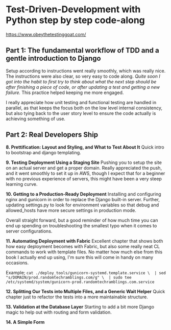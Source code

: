 # Test-Driven-Development with Python step by step code-along
https://www.obeythetestinggoat.com/

## Part 1: The fundamental workflow of TDD and a gentle introduction to Django 
Setup according to instructions went really smoothly, which was really nice. 
The instructions were also clear, so very easy to code along. _Quite soon I got 
into the habit to first try to think about what the next step should be after 
finishing a piece of code, or after updating a test and getting a new failure._ 
This practice helped keeping me more engaged.

I really appreciate how unit testing and functional testing are handled in 
parallel, as that keeps the focus both on the low level internal consistency, 
but also tying back to the user story level to ensure the code actually is 
achieving something of use.

## Part 2: Real Developers Ship

**8. Prettification: Layout and Styling, and What to Test About It**
Quick intro to bootstrap and django templating.

**9. Testing Deployment Using a Staging Site**
Pushing you to setup the site on an actual server and get a proper domain. 
Really appreciated the push, and it went smoothly to set it up in AWS, though 
I expect that for a beginner with no previous experience of servers, this might 
have been a very steep learning curve.

**10. Getting to a Production-Ready Deployment**
Installing and configuring nginx and gunicorn in order to replace the Django 
built-in server. Further, updating settings.py to look for environment variables 
so that debug and allowed_hosts have more secure settings in production mode.

Overall straight forward, but a good reminder of how much time you can end up 
spending on troubleshooting the smallest typo when it comes to server 
configurations.

**11. Automating Deployment with Fabric**
Excellent chapter that shows both how easy deployment becomes with Fabric, but 
also some really neat CL commands to work with template files. No matter how 
much else from this book I actually end up using, I'm sure this will come in 
handy on many occasions.

Example; ```cat ./deploy_tools/gunicorn-systemd.template.service \ 
| sed "s/DOMAIN/prod.randomtechramblings.com/g" \ 
| sudo tee /etc/systemd/system/gunicorn-prod.randomtechramblings.com.service```

**12. Splitting Our Tests into Multiple Files, and a Generic Wait Helper**
Quick chapter just to refactor the tests into a more maintainable structure.

**13. Validation at the Database Layer**
Starting to add a bit more Django magic to help out with routing and form 
validation.

**14. A Simple Form**
